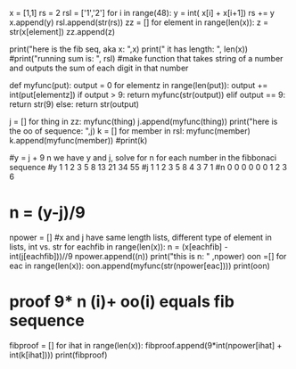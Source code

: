 
x = [1,1]
rs = 2
rsl = ['1','2']
for i in range(48):
    y = int( x[i] + x[i+1])
    rs += y
    x.append(y)
    rsl.append(str(rs))
zz = []
for element in range(len(x)):
    z = str(x[element])
    zz.append(z)

print("here is the fib seq, aka x: ",x)
print(" it has length: ", len(x))
#print("running sum is: ", rsl)
#make function that takes string of a number and outputs the sum of each digit in that number

def myfunc(put):
    output = 0
    for elementz in range(len(put)):
        output += int(put[elementz])
    if output > 9:
        return myfunc(str(output))
    elif output == 9:
        return str(9)
    else:
        return str(output)

j = []
for thing in zz:
    myfunc(thing)
    j.append(myfunc(thing))
print("here is the oo of sequence: ",j)
k = []
for member in rsl:
    myfunc(member)
    k.append(myfunc(member))
#print(k)

#y = j + 9 n we have y and j, solve for n for each number in the fibbonaci sequence
#y 1 1 2 3 5 8 13 21 34 55
#j  1 1 2 3 5 8 4   3    7    1
#n 0 0 0 0 0 0 1 2 3 6 
# n = (y-j)/9 
npower = []
#x and j have same length lists, different type of element in lists, int vs. str
for eachfib in range(len(x)):
   n = (x[eachfib] - int(j[eachfib]))//9
   npower.append((n))
print("this is n: " ,npower)
oon =[]
for eac in range(len(x)):
    oon.append(myfunc(str(npower[eac])))
print(oon)
# proof 9* n (i)+ oo(i) equals  fib sequence
fibproof = []
for ihat in range(len(x)):
    fibproof.append(9*int(npower[ihat] + int(k[ihat])))
print(fibproof)
